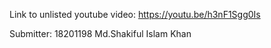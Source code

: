 Link to unlisted youtube video:
https://youtu.be/h3nF1Sgg0Is

Submitter:
18201198 Md.Shakiful Islam Khan
